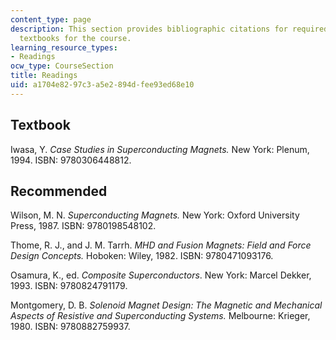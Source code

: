 ```yaml
---
content_type: page
description: This section provides bibliographic citations for required and recommended
  textbooks for the course.
learning_resource_types:
- Readings
ocw_type: CourseSection
title: Readings
uid: a1704e82-97c3-a5e2-894d-fee93ed68e10
---
```


Textbook
--------

Iwasa, Y. _Case Studies in Superconducting Magnets._ New York: Plenum, 1994. ISBN: 9780306448812.

Recommended
-----------

Wilson, M. N. _Superconducting Magnets._ New York: Oxford University Press, 1987. ISBN: 9780198548102.

Thome, R. J., and J. M. Tarrh. _MHD and Fusion Magnets: Field and Force Design Concepts._ Hoboken: Wiley, 1982. ISBN: 9780471093176.

Osamura, K., ed. _Composite Superconductors_. New York: Marcel Dekker, 1993. ISBN: 9780824791179.

Montgomery, D. B. _Solenoid Magnet Design: The Magnetic and Mechanical Aspects of Resistive and Superconducting Systems._ Melbourne: Krieger, 1980. ISBN: 9780882759937.